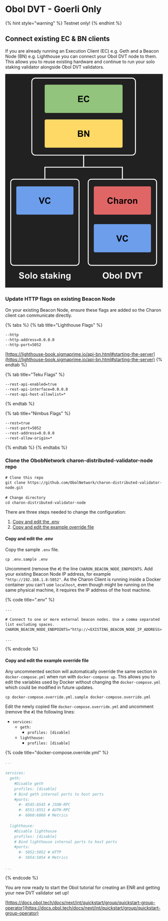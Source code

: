 # Obol DVT - Goerli Only

{% hint style="warning" %}
Testnet only!
{% endhint %}

## Connect existing EC & BN clients

If you are already running an Execution Client (EC) e.g. Geth and a Beacon Node (BN) e.g. Lighthouse you can connect your Obol DVT node to them. This allows you to reuse existing hardware and continue to run your solo staking validator alongside Obol DVT validators.

![](<../.gitbook/assets/image (15).png>)

### Update HTTP flags on existing Beacon Node

On your existing Beacon Node, ensure these flags are added so the Charon client can communicate directly.

{% tabs %}
{% tab title="Lighthouse Flags" %}
```
--http
--http-address=0.0.0.0
--http-port=5052
```

[https://lighthouse-book.sigmaprime.io/api-bn.html#starting-the-server](https://lighthouse-book.sigmaprime.io/api-bn.html#starting-the-server)
{% endtab %}

{% tab title="Teku Flags" %}
```
--rest-api-enabled=true
--rest-api-interface=0.0.0.0
--rest-api-host-allowlist=*
```
{% endtab %}

{% tab title="Nimbus Flags" %}
```
--rest=true
--rest-port=5052
--rest-address=0.0.0.0
--rest-allow-origin=*
```
{% endtab %}
{% endtabs %}

### Clone the ObobNetwork charon-distributed-validator-node repo

```
# Clone this repo
git clone https://github.com/ObolNetwork/charon-distributed-validator-node.git

# Change directory
cd charon-distributed-validator-node
```

There are three steps needed to change the configuration:

1. [Copy and edit the .env](obol-dvt-goerli-only.md#copy-and-edit-the-.env)
2. [Copy and edit the example override file](obol-dvt-goerli-only.md#copy-and-edit-the-example-override-file)

#### Copy and edit the .env

Copy the sample `.env` file.

```
cp .env.sample .env
```

Uncomment (remove the `#`) the line `CHARON_BEACON_NODE_ENDPOINTS`. Add your existing Beacon Node IP address, for example `"http://192.168.1.8:5052"`. As the Charon Client is running inside a Docker container you can't use `localhost`, even though might be running on the same physical machine, it requires the IP address of the host machine.

{% code title=".env" %}
```
...

# Connect to one or more external beacon nodes. Use a comma separated list excluding spaces.
CHARON_BEACON_NODE_ENDPOINTS="http://<EXISTING_BEACON_NODE_IP_ADDRESS>:5052"

...
```
{% endcode %}

#### Copy and edit the example override file

Any uncommented section will automatically override the same section in `docker-compose.yml` when run with `docker-compose up`. This allows you to edit the variables used by Docker without changing the `docker-compose.yml` which could be modified in future updates.

```
cp docker-compose.override.yml.sample docker-compose.override.yml
```

Edit the newly copied file `docker-compose.override.yml` and uncomment (remove the `#`) the following lines:

* &#x20;`services:`&#x20;
  * `geth:`
    * `profiles: [disable]`
  * `lighthouse:`
    * `profiles: [disable]`&#x20;

{% code title="docker-compose.override.yml" %}
```yaml
...

services:
  geth:
    #Disable geth
    profiles: [disable]
    # Bind geth internal ports to host ports
    #ports:
      #- 8545:8545 # JSON-RPC
      #- 8551:8551 # AUTH-RPC
      #- 6060:6060 # Metrics
      
  lighthouse:
    #Disable lighthouse
    profiles: [disable]
    # Bind lighthouse internal ports to host ports
    #ports:
      #- 5052:5052 # HTTP
      #- 5054:5054 # Metrics
      
...
```
{% endcode %}

You are now ready to start the Obol tutorial for creating an ENR and getting your new DVT validator set up!&#x20;

[https://docs.obol.tech/docs/next/int/quickstart/group/quickstart-group-operator](https://docs.obol.tech/docs/next/int/quickstart/group/quickstart-group-operator)

